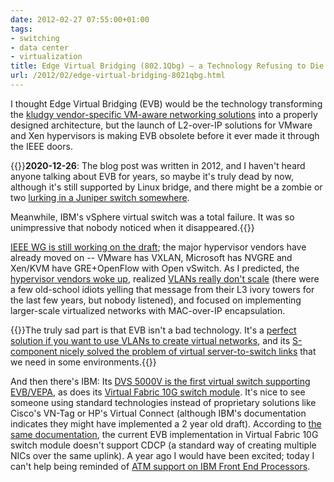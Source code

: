 ```yaml
---
date: 2012-02-27 07:55:00+01:00
tags:
- switching
- data center
- virtualization
title: Edge Virtual Bridging (802.1Qbg) – a Technology Refusing to Die
url: /2012/02/edge-virtual-bridging-8021qbg.html
---
```

I thought Edge Virtual Bridging (EVB) would be the technology transforming the [kludgy vendor-specific VM-aware networking solutions](https://blog.ipspace.net/2011/12/vm-aware-networking-improves-iaas-cloud.html) into a properly designed architecture, but the launch of L2-over-IP solutions for VMware and Xen hypervisors is making EVB obsolete before it ever made it through the IEEE doors.
<!--more-->
{{<note update>}}**2020-12-26**: The blog post was written in 2012, and I haven't heard anyone talking about EVB for years, so maybe it's truly dead by now, although it's still supported by Linux bridge, and there might be a zombie or two [lurking in a Juniper switch somewhere](https://www.juniper.net/documentation/en_US/junos/topics/topic-map/edge-virtual-bridging.html). 

Meanwhile, IBM's vSphere virtual switch was a total failure. It was so unimpressive that nobody noticed when it disappeared.{{</note>}}

[IEEE WG is still working on the draft](http://www.ieee802.org/1/pages/802.1bg.html); the major hypervisor vendors have already moved on -- VMware has VXLAN, Microsoft has NVGRE and Xen/KVM have GRE+OpenFlow with Open vSwitch. As I predicted, the [hypervisor vendors woke up](https://blog.ipspace.net/2011/08/imagine-ruckus-when-hypervisor-vendors.html), realized [VLANs really don't scale](https://blog.ipspace.net/2011/12/decouple-virtual-networking-from.html) (there were a few old-school idiots yelling that message from their L3 ivory towers for the last few years, but nobody listened), and focused on implementing larger-scale virtualized networks with MAC-over-IP encapsulation.

{{<note>}}The truly sad part is that EVB isn't a bad technology. It's a [perfect solution if you want to use VLANs to create virtual networks](https://blog.ipspace.net/2011/05/edge-virtual-bridging-evb-8021qbg-eases.html), and its [S-component nicely solved the problem of virtual server-to-switch links](https://blog.ipspace.net/2011/05/evb-8021qbg-s-component.html) that we need in some environments.{{</note>}}

And then there's IBM: Its [DVS 5000V is the first virtual switch supporting EVB/VEPA](https://blog.ipspace.net/2012/02/ibm-launched-nexus-1000v-competitor.html), as does its [Virtual Fabric 10G switch module](http://www-01.ibm.com/support/docview.wss?uid=isg3T7000496). It's nice to see someone using standard technologies instead of proprietary solutions like Cisco's VN-Tag or HP's Virtual Connect (although IBM's documentation indicates they might have implemented a 2 year old draft). According to [the same documentation](http://www-01.ibm.com/support/docview.wss?uid=isg3T7000496), the current EVB implementation in Virtual Fabric 10G switch module doesn't support CDCP (a standard way of creating multiple NICs over the same uplink). A year ago I would have been excited; today I can't help being reminded of [ATM support on IBM Front End Processors](http://books.google.si/books?id=LhcEAAAAMBAJ&pg=PA61&lpg=PA61&dq=ATM+support+IBM+FEP&source=bl&ots=gy1pGmGO6d&sig=2pGQEqdL2sv-8Iawc4yRfxZAmo4&hl=en&sa=X&ei=MQpLT4a-CoLU0QXS9IH9DQ&ved=0CCEQ6AEwAQ#v=onepage&q=ATM%20support%20IBM%20FEP&f=false).

